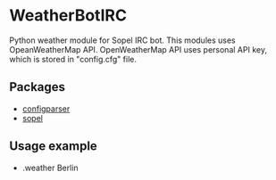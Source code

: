 # WeatherBotIRC
Python weather module for Sopel IRC bot. This modules uses OpeanWeatherMap API. OpenWeatherMap API uses personal API key, which is stored in "config.cfg" file.
## Packages
* [configparser](https://pypi.org/project/configparser/)
* [sopel](https://sopel.chat/)

## Usage example
* .weather Berlin
